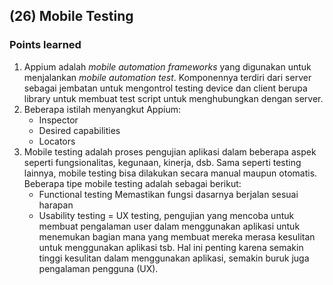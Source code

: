 ## (26) Mobile Testing

### Points learned
1. Appium adalah _mobile automation frameworks_ yang digunakan untuk menjalankan _mobile automation test_. Komponennya terdiri dari server sebagai jembatan untuk mengontrol testing device dan client berupa library untuk membuat test script untuk menghubungkan dengan server.
2. Beberapa istilah menyangkut Appium:
	* Inspector
	* Desired capabilities
	* Locators
3. Mobile testing adalah proses pengujian aplikasi dalam beberapa aspek seperti fungsionalitas, kegunaan, kinerja, dsb. Sama seperti testing lainnya, mobile testing bisa dilakukan secara manual maupun otomatis. Beberapa tipe mobile testing adalah sebagai berikut:
	* Functional testing
	  Memastikan fungsi dasarnya berjalan sesuai harapan
	* Usability testing
	  = UX testing, pengujian yang mencoba untuk membuat pengalaman user dalam menggunakan aplikasi untuk menemukan bagian mana yang membuat mereka merasa kesulitan untuk menggunakan aplikasi tsb. Hal ini penting karena semakin tinggi kesulitan dalam menggunakan aplikasi, semakin buruk juga pengalaman pengguna (UX).